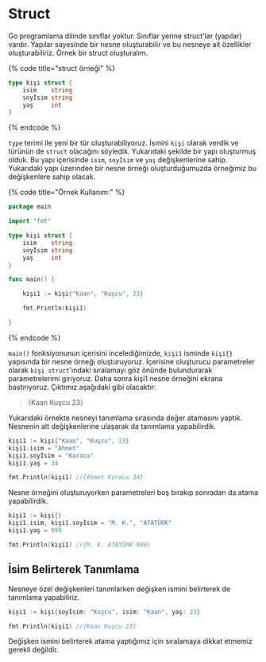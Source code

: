 # Struct

Go programlama dilinde sınıflar yoktur. Sınıflar yerine struct'lar \(yapılar\) vardır. Yapılar sayesinde bir nesne oluşturabilir ve bu nesneye ait özellikler oluşturabiliriz. Örnek bir struct oluşturalım.

{% code title="struct örneği" %}
```go
type kişi struct {
	isim    string
	soyİsim string
	yaş     int
}
```
{% endcode %}

`type` terimi ile yeni bir tür oluşturabiliyoruz. İsmini `kişi` olarak verdik ve türünün de `struct` olacağını söyledik. Yukarıdaki şekilde bir yapı oluşturmuş olduk. Bu yapı içerisinde `isim`, `soyİsim` ve `yaş` değişkenlerine sahip. Yukarıdaki yapı üzerinden bir nesne örneği oluşturduğumuzda örneğimiz bu değişkenlere sahip olacak.

{% code title="Örnek Kullanım:" %}
```go
package main

import "fmt"

type kişi struct {
	isim    string
	soyİsim string
	yaş     int
}

func main() {

	kişi1 := kişi{"Kaan", "Kuşcu", 23}

	fmt.Println(kişi1)

}
```
{% endcode %}

`main()` fonksiyonunun içerisini incelediğimizde, `kişi1` isminde `kişi{}` yapısında bir nesne örneği oluşturuyoruz. İçerisine oluşturucu parametreler olarak `kişi struct`'ındaki sıralamayı göz önünde bulundurarak parametrelerimi giriyoruz. Daha sonra kişi1 nesne örneğini ekrana bastırıyoruz. Çıktımız aşağıdaki gibi olacaktır:

> {Kaan Kuşcu 23}

Yukarıdaki örnekte nesneyi tanımlama sırasında değer atamasını yaptık. Nesnenin alt değişkenlerine ulaşarak da tanımlama yapabilirdik.

```go
kişi1 := kişi{"Kaan", "Kuşcu", 23}
kişi1.isim = "Ahmet"
kişi1.soyİsim = "Karaca"
kişi1.yaş = 34

fmt.Println(kişi1) //{Ahmet Karaca 34}
```

Nesne örneğini oluşturuyorken parametreleri boş bırakıp sonradan da atama yapabilirdik.

```go
kişi1 := kişi{}
kişi1.isim, kişi1.soyİsim = "M. K.", "ATATÜRK"
kişi1.yaş = 999

fmt.Println(kişi1) //{M. K. ATATÜRK 999}
```

## İsim Belirterek Tanımlama

Nesneye özel değişkenleri tanımlarken değişken ismini belirterek de tanımlama yapabiliriz.

```go
kişi1 := kişi{soyİsim: "Kuşcu", isim: "Kaan", yaş: 23}

fmt.Println(kişi1) //{Kaan Kuşcu 23}
```

Değişken ismini belirterek atama yaptığımız için sıralamaya dikkat etmemiz gerekli değildir.

